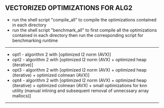 ## VECTORIZED OPTIMIZATIONS FOR ALG2
- run the shell script "compile_all" to compile the optimizations
contained in each directory
- run the shell script "benchmark_all" to first compile all the
optimizations contained in each directory then run the
corresponding script for benchmarking runtime
---
- opt1 - algorithm 2 with [optimized l2 norm (AVX)]
- opt2 - algorithm 2 with [optimized l2 norm (AVX) + optimized heap (iterative)]
- opt3 - algorithm 2 with [optimized l2 norm (AVX) + optimized heap (iterative) + optimized colmean (AVX)]
- opt4 - algorithm 2 with [optimized l2 norm (AVX) + optimized heap (iterative) + optimized colmean (AVX) + small optimizations for knn utility (manual inlining and subsequent removal of unnecssary array mallocs)]
---
